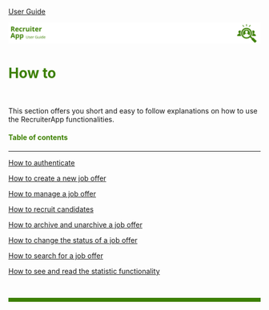 [User Guide](../README.md) 

![banner](../../attachments/blanco.png)

# <span style="color:#3C8000">How to</span>

<br>

This section offers you short and easy to follow explanations on how to use the RecruiterApp functionalities.

#### <span style="color:#3C8000">Table of contents</span>

---

[How to authenticate](How-to-authenticate.md) <br>

[How to create a new job offer](How-to-create-a-job-offer.md) <br>

[How to manage a job offer](How-to-manage-a-job-offer.md) <br>

[How to recruit candidates](How-to-recruit-candidates.md) <br>

[How to archive and unarchive a job offer](How-to-archive-and-unarchive-a-job-offer.md) <br>

[How to change the status of a job offer](How-to-change-the-status-of-a-job-offer.md) <br>

[How to search for a job offer](How-to-search-for-job-offers.md) <br>

[How to see and read the statistic functionality](How-to-see-and-read-the-statistics-funtionality.md) <br>

<br>
<hr style="height:8px;background-color:#3C8000">
